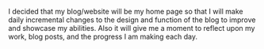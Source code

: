 I decided that my blog/website will be my home page so that I will make daily incremental changes to the design and function of the blog to improve and showcase my abilities. Also it will give me a moment to reflect upon my work, blog posts, and the progress I am making each day.